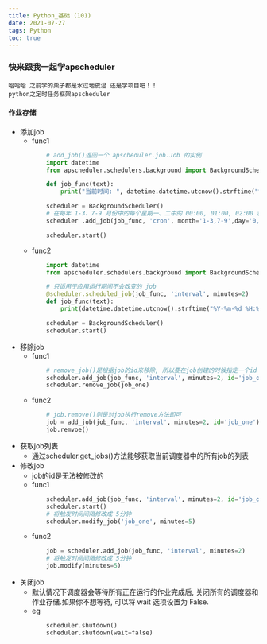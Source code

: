 ```yaml
---
title: Python_基础 (101)
date: 2021-07-27
tags: Python
toc: true
---
```


### 快来跟我一起学apscheduler
    哈哈哈 之前学的栗子都是水过地皮湿 还是学项目吧！！
    python之定时任务框架apscheduler

<!-- more -->

#### 作业存储
- 添加job
    * func1
        ```python
            # add_job()返回一个 apscheduler.job.Job 的实例
            import datetime
            from apscheduler.schedulers.background import BackgroundScheduler

            def job_func(text):
                print("当前时间: ", datetime.datetime.utcnow().strftime("%Y-%m-%d %H:%M:%S.%f")[:-3])

            scheduler = BackgroundScheduler()
            # 在每年 1-3、7-9 月份中的每个星期一、二中的 00:00, 01:00, 02:00 和 03:00 执行 job_func 任务
            scheduler .add_job(job_func, 'cron', month='1-3,7-9',day='0, tue', hour='0-3')

            scheduler.start()
        ```
    * func2
        ```python
            import datetime
            from apscheduler.schedulers.background import BackgroundScheduler

            # 只适用于应用运行期间不会改变的 job
            @scheduler.scheduled_job(job_func, 'interval', minutes=2)
            def job_func(text):
                print(datetime.datetime.utcnow().strftime("%Y-%m-%d %H:%M:%S.%f")[:-3])

            scheduler = BackgroundScheduler()
            scheduler.start()
        ```
- 移除job
    * func1
        ```python
            # remove_job()是根据job的id来移除, 所以要在job创建的时候指定一个id
            scheduler.add_job(job_func, 'interval', minutes=2, id='job_one')
            scheduler.remove_job(job_one)
        ```
    * func2
        ```python
            # job.remove()则是对job执行remove方法即可
            job = add_job(job_func, 'interval', minutes=2, id='job_one')
            job.remvoe()
        ```
- 获取job列表
    * 通过scheduler.get_jobs()方法能够获取当前调度器中的所有job的列表
- 修改job
    * job的id是无法被修改的
    * func1
        ```python
            scheduler.add_job(job_func, 'interval', minutes=2, id='job_one')
            scheduler.start()
            # 将触发时间间隔修改成 5分钟
            scheduler.modify_job('job_one', minutes=5)
        ```
    * func2
        ```python
            job = scheduler.add_job(job_func, 'interval', minutes=2)
            # 将触发时间间隔修改成 5分钟
            job.modify(minutes=5)
        ```
- 关闭job
    * 默认情况下调度器会等待所有正在运行的作业完成后, 关闭所有的调度器和作业存储.如果你不想等待, 可以将 wait 选项设置为 False.
    * eg
        ```python
            scheduler.shutdown()
            scheduler.shutdown(wait=false)
        ```


